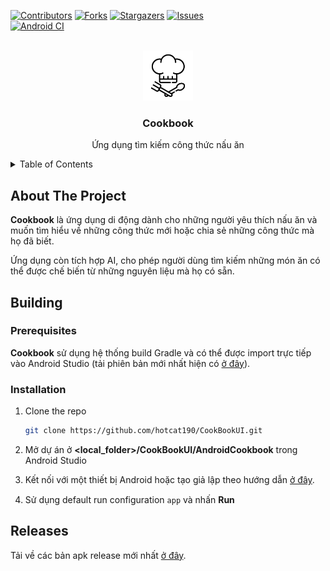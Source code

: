 [![Contributors][contributors-shield]][contributors-url]
[![Forks][forks-shield]][forks-url]
[![Stargazers][stars-shield]][stars-url]
[![Issues][issues-shield]][issues-url]
<br>
[![Android CI](https://github.com/hotcat190/CookBookUI/workflows/Android%20CI/badge.svg)](https://github.com/hotcat190/CookBookUI/actions/workflows/pull_request.yml)


<!-- PROJECT LOGO -->
<br />
<div align="center">
  <a href="https://github.com/hotcat190/CookBookUI">
    <img src="app/src/main/res/drawable/cookbook_app_icon.png" alt="Logo" width="80" height="80">
  </a>

<h3 align="center">Cookbook</h3>
  <p align="center">
    Ứng dụng tìm kiếm công thức nấu ăn
  </p>
</div>



<!-- TABLE OF CONTENTS -->
<details>
  <summary>Table of Contents</summary>
  <ol>
    <li>
      <a href="#about-the-project">About The Project</a>
    </li>
    <li>
      <a href="#getting-started">Getting Started</a>
      <ul>
        <li><a href="#prerequisites">Prerequisites</a></li>
        <li><a href="#installation">Installation</a></li>
      </ul>
    </li>
  </ol>
</details>



<!-- ABOUT THE PROJECT -->
## About The Project

<p><b>Cookbook</b> là ứng dụng di động dành cho những người yêu thích nấu ăn và muốn tìm hiểu về những công thức mới hoặc chia sẻ những công thức mà họ đã biết.</p>
<p>Ứng dụng còn tích hợp AI, cho phép người dùng tìm kiếm những món ăn có thể được chế biến từ những nguyên liệu mà họ có sẵn.</p>

<!-- BUILDING -->
## Building

### Prerequisites

**Cookbook** sử dụng hệ thống build Gradle và có thể được import trực tiếp vào Android Studio (tải phiên bản mới nhất hiện có [ở đây](https://developer.android.com/studio)). 

### Installation

1. Clone the repo
   ```sh
   git clone https://github.com/hotcat190/CookBookUI.git
   ```
2. Mở dự án ở **<local_folder>/CookBookUI/AndroidCookbook** trong Android Studio

3. Kết nối với một thiết bị Android hoặc tạo giả lập theo hướng dẫn [ở đây](https://developer.android.com/studio/run).

4. Sử dụng default run configuration `app` và nhấn **Run** <img src="../images/run.png" alt="" width="15" height="15">

<!-- RELEASES -->
## Releases

Tải về các bản apk release mới nhất [ở đây](https://github.com/hotcat190/CookBookUI/tags).



<!-- MARKDOWN LINKS & IMAGES -->
<!-- https://www.markdownguide.org/basic-syntax/#reference-style-links -->
[contributors-shield]: https://img.shields.io/github/contributors/hotcat190/CookBookUI.svg?style=for-the-badge
[contributors-url]: https://github.com/hotcat190/CookBookUI/graphs/contributors
[forks-shield]: https://img.shields.io/github/forks/hotcat190/CookBookUI.svg?style=for-the-badge
[forks-url]: https://github.com/hotcat190/CookBookUI/network/members
[stars-shield]: https://img.shields.io/github/stars/hotcat190/CookBookUI.svg?style=for-the-badge
[stars-url]: https://github.com/hotcat190/CookBookUI/stargazers
[issues-shield]: https://img.shields.io/github/issues/hotcat190/CookBookUI.svg?style=for-the-badge
[issues-url]: https://github.com/hotcat190/CookBookUI/issues
[product-screenshot]: images/screenshot.png
